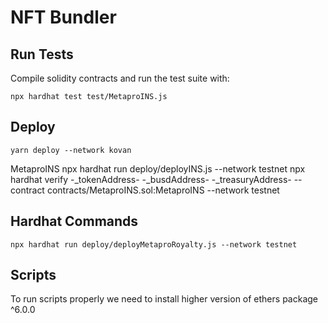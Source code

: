 # NFT Bundler

## Run Tests

Compile solidity contracts and run the test suite with:

```shell
npx hardhat test test/MetaproINS.js
```

## Deploy

```shell
yarn deploy --network kovan
```

MetaproINS
npx hardhat run deploy/deployINS.js --network testnet
npx hardhat verify -_tokenAddress- -_busdAddress- -_treasuryAddress- --contract contracts/MetaproINS.sol:MetaproINS --network testnet
## Hardhat Commands

```shell
npx hardhat run deploy/deployMetaproRoyalty.js --network testnet
```
## Scripts
To run scripts properly we need to install higher version of ethers package ^6.0.0